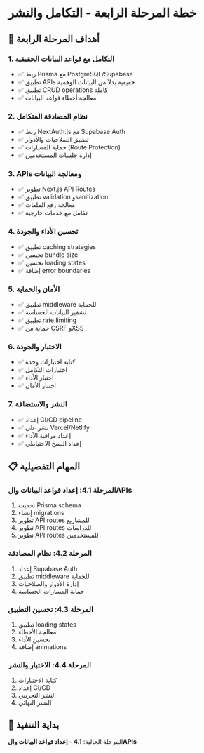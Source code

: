# خطة المرحلة الرابعة - التكامل والنشر

## 🎯 أهداف المرحلة الرابعة

### 1. التكامل مع قواعد البيانات الحقيقية
- ✅ ربط Prisma مع PostgreSQL/Supabase
- ✅ تطبيق APIs حقيقية بدلاً من البيانات الوهمية
- ✅ تطبيق CRUD operations كاملة
- ✅ معالجة أخطاء قواعد البيانات

### 2. نظام المصادقة المتكامل
- ✅ ربط NextAuth.js مع Supabase Auth
- ✅ تطبيق الصلاحيات والأدوار
- ✅ حماية المسارات (Route Protection)
- ✅ إدارة جلسات المستخدمين

### 3. APIs ومعالجة البيانات
- ✅ تطوير Next.js API Routes
- ✅ تطبيق validation وsanitization
- ✅ معالجة رفع الملفات
- ✅ تكامل مع خدمات خارجية

### 4. تحسين الأداء والجودة
- ✅ تطبيق caching strategies
- ✅ تحسين bundle size
- ✅ تحسين loading states
- ✅ إضافة error boundaries

### 5. الأمان والحماية
- ✅ تطبيق middleware للحماية
- ✅ تشفير البيانات الحساسة
- ✅ تطبيق rate limiting
- ✅ حماية من CSRF وXSS

### 6. الاختبار والجودة
- ✅ كتابة اختبارات وحدة
- ✅ اختبارات التكامل
- ✅ اختبار الأداء
- ✅ اختبار الأمان

### 7. النشر والاستضافة
- ✅ إعداد CI/CD pipeline
- ✅ نشر على Vercel/Netlify
- ✅ إعداد مراقبة الأداء
- ✅ إعداد النسخ الاحتياطي

## 📋 المهام التفصيلية

### المرحلة 4.1: إعداد قواعد البيانات والAPIs
1. تحديث Prisma schema
2. إنشاء migrations
3. تطوير API routes للمشاريع
4. تطوير API routes للدراسات
5. تطوير API routes للمستخدمين

### المرحلة 4.2: نظام المصادقة
1. إعداد Supabase Auth
2. تطبيق middleware للحماية
3. إدارة الأدوار والصلاحيات
4. حماية المسارات الحساسة

### المرحلة 4.3: تحسين التطبيق
1. تطبيق loading states
2. معالجة الأخطاء
3. تحسين الأداء
4. إضافة animations

### المرحلة 4.4: الاختبار والنشر
1. كتابة الاختبارات
2. إعداد CI/CD
3. النشر التجريبي
4. النشر النهائي

## 🚀 بداية التنفيذ

المرحلة الحالية: **4.1 - إعداد قواعد البيانات والAPIs**
